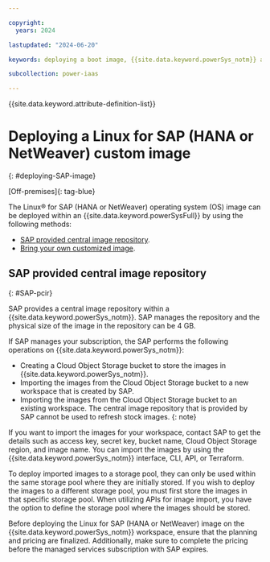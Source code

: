 ```yaml
---

copyright:
  years: 2024

lastupdated: "2024-06-20"

keywords: deploying a boot image, {{site.data.keyword.powerSys_notm}} as a service, private cloud, how-to

subcollection: power-iaas

---
```


{{site.data.keyword.attribute-definition-list}}

# Deploying a Linux for SAP (HANA or NetWeaver) custom image
{: #deploying-SAP-image}


[Off-premises]{: tag-blue}

The Linux&reg; for SAP (HANA or NetWeaver) operating system (OS) image can be deployed within an {{site.data.keyword.powerSysFull}} by using the following methods:

* [SAP provided central image repository](#SAP-pcir).
* [Bring your own customized image](#byoc-SAP).

## SAP provided central image repository
{: #SAP-pcir}

SAP provides a central image repository within a {{site.data.keyword.powerSys_notm}}. SAP manages the repository and the physical size of the image in the repository can be 4 GB.

If SAP manages your subscription, the SAP performs the following operations on {{site.data.keyword.powerSys_notm}}:

* Creating a Cloud Object Storage bucket to store the images in {{site.data.keyword.powerSys_notm}}.
* Importing the images from the Cloud Object Storage bucket to a new workspace that is created by SAP.
* Importing the images from the Cloud Object Storage bucket to an existing workspace.
    The central image repository that is provided by SAP cannot be used to refresh stock images.
    {: note}


If you want to import the images for your workspace, contact SAP to get the details such as access key, secret key, bucket name, Cloud Object Storage region, and image name. You can import the images by using the {{site.data.keyword.powerSys_notm}} interface, CLI, API, or Terraform.

To deploy imported images to a storage pool, they can only be used within the same storage pool where they are initially stored. If you wish to deploy the images to a different storage pool, you must first store the images in that specific storage pool. When utilizing APIs for image import, you have the option to define the storage pool where the images should be stored.

Before deploying the Linux for SAP (HANA or NetWeaver) image on the {{site.data.keyword.powerSys_notm}} workspace, ensure that the planning and pricing are finalized. Additionally, make sure to complete the pricing before the managed services subscription with SAP expires. 
